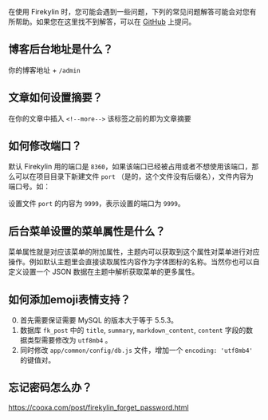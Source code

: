 在使用 Firekylin 时，您可能会遇到一些问题，下列的常见问题解答可能会对您有所帮助。如果您在这里找不到解答，可以在 [GitHub](https://github.com/75team/firekylin/issues) 上提问。

## 博客后台地址是什么？
你的博客地址 + `/admin`

## 文章如何设置摘要？
在你的文章中插入 `<!--more-->` 该标签之前的即为文章摘要

## 如何修改端口？
默认 Firekylin 用的端口是  `8360`，如果该端口已经被占用或者不想使用该端口，那么可以在项目目录下新建文件 `port` （是的，这个文件没有后缀名），文件内容为端口号。如：  

设置文件 `port` 的内容为 `9999`，表示设置的端口为 `9999`。

## 后台菜单设置的菜单属性是什么？
菜单属性就是对应该菜单的附加属性，主题内可以获取到这个属性对菜单进行对应操作。例如默认主题里会直接读取属性内容作为字体图标的名称。当然你也可以自定义设置一个 JSON 数据在主题中解析获取菜单的更多属性。

## 如何添加emoji表情支持？
0. 首先需要保证需要 MySQL 的版本大于等于 5.5.3。
1. 数据库 `fk_post` 中的 `title`, `summary`, `markdown_content`, `content` 字段的数据类型需要修改为 `utf8mb4` 。
2. 同时修改 `app/common/config/db.js` 文件，增加一个 `encoding: 'utf8mb4'` 的键值对。

## 忘记密码怎么办？

<https://cooxa.com/post/firekylin_forget_password.html>